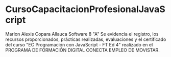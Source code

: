 # CursoCapacitacionProfesionalJavaScript
Marlon Alexis Copara Allauca 
Software 8 "A"
Se evidencia el registro, los recursos proporcionados, prácticas realizadas, evaluaciones y el certificado del curso "EC Programación con JavaScript - FT Ed 4" realizado en el PROGRAMA DE FORMACIÓN DIGITAL CONECTA EMPLEO DE MOVISTAR.
